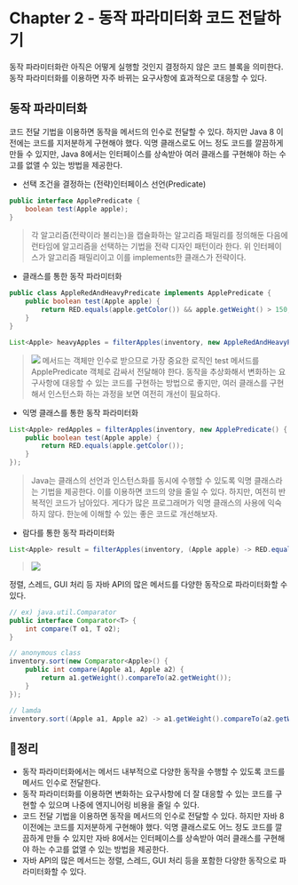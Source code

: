 # Chapter 2 - 동작 파라미터화 코드 전달하기
동작 파라미터화란 아직은 어떻게 실행할 것인지 결정하지 않은 코드 블록을 의미한다. 동작 파라미터화를 이용하면 자주 바뀌는 요구사항에 효과적으로 대응할 수 있다.

## 동작 파라미터화
코드 전달 기법을 이용하면 동작을 메서드의 인수로 전달할 수 있다. 하지만 Java 8 이전에는 코드를 지저분하게 구현해야 했다. 익명 클래스로도 어느 정도 코드를 깔끔하게 만들 수 있지만, Java 8에서는 인터페이스를 상속받아 여러 클래스를 구현해야 하는 수고를 없앨 수 있는 방법을 제공한다.

- 선택 조건을 결정하는 (전략)인터페이스 선언(Predicate)
```java
public interface ApplePredicate {
    boolean test(Apple apple);
}
```
> 각 알고리즘(전략이라 불리는)을 캡슐화하는 알고리즘 패밀리를 정의해둔 다음에 런타임에 알고리즘을 선택하는 기법을 전략 디자인 패턴이라 한다. 위 인터페이스가 알고리즘 패밀리이고 이를 implements한 클래스가 전략이다.

- 클래스를 통한 동작 파라미터화
```java
public class AppleRedAndHeavyPredicate implements ApplePredicate {
    public boolean test(Apple apple) {
        return RED.equals(apple.getColor()) && apple.getWeight() > 150;
    }
}

List<Apple> heavyApples = filterApples(inventory, new AppleRedAndHeavyPredicate());
```
> <img src="https://user-images.githubusercontent.com/60968342/130902227-5d7efade-6fb5-4524-bb04-b75097e60d59.jpg">
> 메서드는 객체만 인수로 받으므로 가장 중요한 로직인 test 메서드를 ApplePredicate 객체로 감싸서 전달해야 한다. 동작을 추상화해서 변화하는 요구사항에 대응할 수 있는 코드를 구현하는 방법으로 좋지만, 여러 클래스를 구현해서 인스턴스화 하는 과정을 보면 여전히 개선이 필요하다.

- 익명 클래스를 통한 동작 파라미터화
```java
List<Apple> redApples = filterApples(inventory, new ApplePredicate() {
    public boolean test(Apple apple) {
        return RED.equals(apple.getColor());
    }
});
```
> Java는 클래스의 선언과 인스턴스화를 동시에 수행할 수 있도록 익명 클래스라는 기법을 제공한다. 이를 이용하면 코드의 양을 줄일 수 있다. 하지만, 여전히 반복적인 코드가 남아있다. 게다가 많은 프로그래머가 익명 클래스의 사용에 익숙하지 않다. 한눈에 이해할 수 있는 좋은 코드로 개선해보자.

- 람다를 통한 동작 파라미터화
```java
List<Apple> result = filterApples(inventory, (Apple apple) -> RED.equals(apple.getColor()));
```
> <img src="https://user-images.githubusercontent.com/60968342/130902235-55a4fd3b-43ab-4467-8084-8d8514c2ed6a.jpg">     

정렬, 스레드, GUI 처리 등 자바 API의 많은 메서드를 다양한 동작으로 파라미터화할 수 있다.
```java
// ex) java.util.Comparator
public interface Comparator<T> {
    int compare(T o1, T o2);
}
```

```java
// anonymous class
inventory.sort(new Comparator<Apple>() {
    public int compare(Apple a1, Apple a2) {
        return a1.getWeight().compareTo(a2.getWeight());
    }
});

// lamda
inventory.sort((Apple a1, Apple a2) -> a1.getWeight().compareTo(a2.getWeight()));
```

## 📌정리
- 동작 파라미터화에서는 메서드 내부적으로 다양한 동작을 수행할 수 있도록 코드를 메서드 인수로 전달한다.
- 동작 파라미터화를 이용하면 변화하는 요구사항에 더 잘 대응할 수 있는 코드를 구현할 수 있으며 나중에 엔지니어링 비용을 줄일 수 있다.
- 코드 전달 기법을 이용하면 동작을 메서드의 인수로 전달할 수 있다. 하지만 자바 8 이전에는 코드를 지저분하게 구현해야 했다. 익명 클래스로도 어느 정도 코드를 깔끔하게 만들 수 있지만 자바 8에서는 인터페이스를 상속받아 여러 클래스를 구현해야 하는 수고를 없앨 수 있는 방법을 제공한다.
- 자바 API의 많은 메서드는 정렬, 스레드, GUI 처리 등을 포함한 다양한 동작으로 파라미터화할 수 있다.